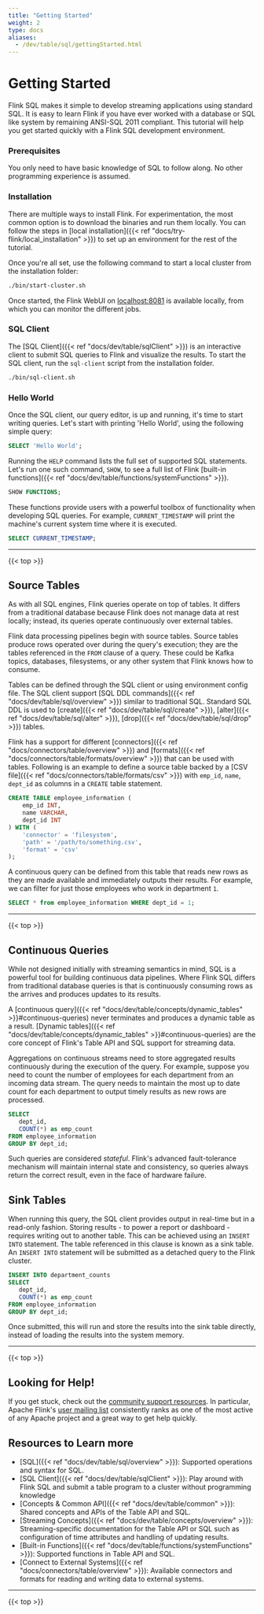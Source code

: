 ```yaml
---
title: "Getting Started"
weight: 2
type: docs
aliases:
  - /dev/table/sql/gettingStarted.html
---
```

<!--
Licensed to the Apache Software Foundation (ASF) under one
or more contributor license agreements.  See the NOTICE file
distributed with this work for additional information
regarding copyright ownership.  The ASF licenses this file
to you under the Apache License, Version 2.0 (the
"License"); you may not use this file except in compliance
with the License.  You may obtain a copy of the License at

  http://www.apache.org/licenses/LICENSE-2.0

Unless required by applicable law or agreed to in writing,
software distributed under the License is distributed on an
"AS IS" BASIS, WITHOUT WARRANTIES OR CONDITIONS OF ANY
KIND, either express or implied.  See the License for the
specific language governing permissions and limitations
under the License.
-->

# Getting Started

Flink SQL makes it simple to develop streaming applications using standard SQL. It is easy to learn Flink if you have ever worked with a database or SQL like system by remaining ANSI-SQL 2011 compliant. This tutorial will help you get started quickly with a Flink SQL development environment. 

### Prerequisites 

You only need to have basic knowledge of SQL to follow along. No other programming experience is assumed. 

### Installation

There are multiple ways to install Flink. For experimentation, the most common option is to download the binaries and run them locally. You can follow the steps in [local installation]({{< ref "docs/try-flink/local_installation" >}}) to set up an environment for the rest of the tutorial. 

Once you're all set, use the following command to start a local cluster from the installation folder:

```bash
./bin/start-cluster.sh
```
 
Once started, the Flink WebUI on [localhost:8081](localhost:8081) is available locally, from which you can monitor the different jobs.

### SQL Client

The [SQL Client]({{< ref "docs/dev/table/sqlClient" >}}) is an interactive client to submit SQL queries to Flink and visualize the results. 
To start the SQL client, run the `sql-client` script from the installation folder.

 ```bash
./bin/sql-client.sh
 ``` 

### Hello World

Once the SQL client, our query editor, is up and running, it's time to start writing queries.
Let's start with printing 'Hello World', using the following simple query:
 
```sql
SELECT 'Hello World';
```

Running the `HELP` command lists the full set of supported SQL statements. Let's run one such command, `SHOW`, to see a full list of Flink [built-in functions]({{< ref "docs/dev/table/functions/systemFunctions" >}}).

```sql
SHOW FUNCTIONS;
```

These functions provide users with a powerful toolbox of functionality when developing SQL queries. 
For example, `CURRENT_TIMESTAMP` will print the machine's current system time where it is executed. 

```sql
SELECT CURRENT_TIMESTAMP;
```

---------------

{{< top >}}

## Source Tables

As with all SQL engines, Flink queries operate on top of tables. 
It differs from a traditional database because Flink does not manage data at rest locally; instead, its queries operate continuously over external tables. 

Flink data processing pipelines begin with source tables. Source tables produce rows operated over during the query's execution; they are the tables referenced in the `FROM` clause of a query.  These could be Kafka topics, databases, filesystems, or any other system that Flink knows how to consume. 

Tables can be defined through the SQL client or using environment config file. The SQL client support [SQL DDL commands]({{< ref "docs/dev/table/sql/overview" >}}) similar to traditional SQL. Standard SQL DDL is used to [create]({{< ref "docs/dev/table/sql/create" >}}), [alter]({{< ref "docs/dev/table/sql/alter" >}}), [drop]({{< ref "docs/dev/table/sql/drop" >}}) tables. 

Flink has a support for different [connectors]({{< ref "docs/connectors/table/overview" >}}) and [formats]({{< ref "docs/connectors/table/formats/overview" >}}) that can be used with tables. Following is an example to define a source table backed by a [CSV file]({{< ref "docs/connectors/table/formats/csv" >}}) with `emp_id`, `name`, `dept_id` as columns in a `CREATE` table statement.

```sql
CREATE TABLE employee_information (
    emp_id INT,
    name VARCHAR,
    dept_id INT
) WITH ( 
    'connector' = 'filesystem',
    'path' = '/path/to/something.csv',
    'format' = 'csv'
);
``` 

A continuous query can be defined from this table that reads new rows as they are made available and immediately outputs their results. 
For example, we can filter for just those employees who work in department `1`. 

```sql
SELECT * from employee_information WHERE dept_id = 1;
``` 

---------------

{{< top >}}

## Continuous Queries

While not designed initially with streaming semantics in mind, SQL is a powerful tool for building continuous data pipelines. Where Flink SQL differs from traditional database queries is that is continuously consuming rows as the arrives and produces updates to its results. 

A [continuous query]({{< ref "docs/dev/table/concepts/dynamic_tables" >}}#continuous-queries) never terminates and produces a dynamic table as a result. [Dynamic tables]({{< ref "docs/dev/table/concepts/dynamic_tables" >}}#continuous-queries) are the core concept of Flink's Table API and SQL support for streaming data. 

Aggregations on continuous streams need to store aggregated results continuously during the execution of the query. For example, suppose you need to count the number of employees for each department from an incoming data stream. The query needs to maintain the most up to date count for each department to output timely results as new rows are processed.

 ```sql
SELECT 
	dept_id,
	COUNT(*) as emp_count 
FROM employee_information 
GROUP BY dept_id;
 ``` 

Such queries are considered _stateful_. Flink's advanced fault-tolerance mechanism will maintain internal state and consistency, so queries always return the correct result, even in the face of hardware failure. 

## Sink Tables

When running this query, the SQL client provides output in real-time but in a read-only fashion. Storing results - to power a report or dashboard - requires writing out to another table. This can be achieved using an `INSERT INTO` statement. The table referenced in this clause is known as a sink table. An `INSERT INTO` statement will be submitted as a detached query to the Flink cluster. 

 ```sql
INSERT INTO department_counts
 SELECT 
	dept_id,
	COUNT(*) as emp_count 
FROM employee_information
GROUP BY dept_id;
 ``` 
 
Once submitted, this will run and store the results into the sink table directly, instead of loading the results into the system memory. 

---------------

{{< top >}}

## Looking for Help! 

If you get stuck, check out the [community support resources](https://flink.apache.org/community.html).
In particular, Apache Flink's [user mailing list](https://flink.apache.org/community.html#mailing-lists) consistently ranks as one of the most active of any Apache project and a great way to get help quickly. 

## Resources to Learn more

* [SQL]({{< ref "docs/dev/table/sql/overview" >}}): Supported operations and syntax for SQL.
* [SQL Client]({{< ref "docs/dev/table/sqlClient" >}}): Play around with Flink SQL and submit a table program to a cluster without programming knowledge
* [Concepts & Common API]({{< ref "docs/dev/table/common" >}}): Shared concepts and APIs of the Table API and SQL.
* [Streaming Concepts]({{< ref "docs/dev/table/concepts/overview" >}}): Streaming-specific documentation for the Table API or SQL such as configuration of time attributes and handling of updating results.
* [Built-in Functions]({{< ref "docs/dev/table/functions/systemFunctions" >}}): Supported functions in Table API and SQL.
* [Connect to External Systems]({{< ref "docs/connectors/table/overview" >}}): Available connectors and formats for reading and writing data to external systems.

---------------

{{< top >}}
